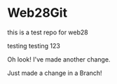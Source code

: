 # Web28Git
this is a test repo for web28


testing testing 123

Oh look! I've made another change.

Just made a change in a Branch!